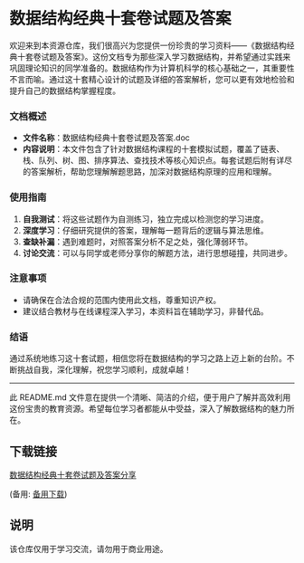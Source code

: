 # 数据结构经典十套卷试题及答案

欢迎来到本资源仓库，我们很高兴为您提供一份珍贵的学习资料——《数据结构经典十套卷试题及答案》。这份文档专为那些深入学习数据结构，并希望通过实践来巩固理论知识的同学准备的。数据结构作为计算机科学的核心基础之一，其重要性不言而喻。通过这十套精心设计的试题及详细的答案解析，您可以更有效地检验和提升自己的数据结构掌握程度。

### 文档概述
- **文件名称**：数据结构经典十套卷试题及答案.doc
- **内容说明**：本文件包含了针对数据结构课程的十套模拟试题，覆盖了链表、栈、队列、树、图、排序算法、查找技术等核心知识点。每套试题后附有详尽的答案解析，帮助您理解解题思路，加深对数据结构原理的应用和理解。

### 使用指南
1. **自我测试**：将这些试题作为自测练习，独立完成以检测您的学习进度。
2. **深度学习**：仔细研究提供的答案，理解每一题背后的逻辑与算法思维。
3. **查缺补漏**：遇到难题时，对照答案分析不足之处，强化薄弱环节。
4. **讨论交流**：可以与同学或老师分享你的解题方法，进行思想碰撞，共同进步。

### 注意事项
- 请确保在合法合规的范围内使用此文档，尊重知识产权。
- 建议结合教材与在线课程深入学习，本资料旨在辅助学习，非替代品。

### 结语
通过系统地练习这十套试题，相信您将在数据结构的学习之路上迈上新的台阶。不断挑战自我，深化理解，祝您学习顺利，成就卓越！

--- 
此 README.md 文件意在提供一个清晰、简洁的介绍，便于用户了解并高效利用这份宝贵的教育资源。希望每位学习者都能从中受益，深入了解数据结构的魅力所在。

## 下载链接
[数据结构经典十套卷试题及答案分享](https://pan.quark.cn/s/5772daa45eb9) 

(备用: [备用下载](https://pan.baidu.com/s/1v7ybSpNlHt4Kx4gv2Xppng?pwd=1234))

## 说明

该仓库仅用于学习交流，请勿用于商业用途。
